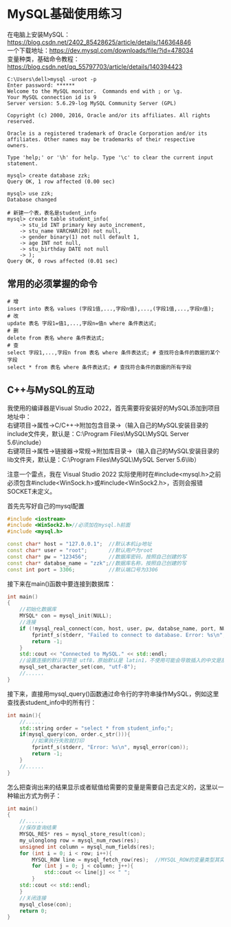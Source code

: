 # MySQL基础使用练习  
在电脑上安装MySQL：https://blog.csdn.net/2402_85428625/article/details/146364846  
一个下载地址：https://dev.mysql.com/downloads/file/?id=478034  
变量种类，基础命令教程：https://blog.csdn.net/qq_55797703/article/details/140394423  
```
C:\Users\dell>mysql -uroot -p
Enter password: ******
Welcome to the MySQL monitor.  Commands end with ; or \g.
Your MySQL connection id is 9
Server version: 5.6.29-log MySQL Community Server (GPL)

Copyright (c) 2000, 2016, Oracle and/or its affiliates. All rights reserved.

Oracle is a registered trademark of Oracle Corporation and/or its
affiliates. Other names may be trademarks of their respective
owners.

Type 'help;' or '\h' for help. Type '\c' to clear the current input statement.

mysql> create database zzk;
Query OK, 1 row affected (0.00 sec)

mysql> use zzk;
Database changed

# 新建一个表，表名是student_info
mysql> create table student_info(
    -> stu_id INT primary key auto_increment,
    -> stu_name VARCHAR(20) not null,
    -> gender binary(1) not null default 1,
    -> age INT not null,
    -> stu_birthday DATE not null
    -> );
Query OK, 0 rows affected (0.01 sec)
```

## 常用的必须掌握的命令
```
# 增
insert into 表名 values (字段1值,...,字段n值),...,(字段1值,...,字段n值);
# 改
update 表名 字段1=值1,...,字段n=值n where 条件表达式;
# 删
delete from 表名 where 条件表达式;
# 查
select 字段1,...,字段n from 表名 where 条件表达式; # 查找符合条件的数据的某个字段
select * from 表名 where 条件表达式; # 查找符合条件的数据的所有字段
```

## C++与MySQL的互动  
我使用的编译器是Visual Studio 2022，首先需要将安装好的MySQL添加到项目地址中：  
右键项目->属性->C/C++->附加包含目录->（输入自己的MySQL安装目录的include文件夹，默认是：C:\Program Files\MySQL\MySQL Server 5.6\include）  
右键项目->属性->链接器->常规->附加库目录->（输入自己的MySQL安装目录的lib文件夹，默认是：C:\Program Files\MySQL\MySQL Server 5.6\lib）  

注意一个雷点，我在 Visual Studio 2022 实际使用时在#include<mysql.h>之前必须包含#include<WinSock.h>或#include<WinSock2.h>，否则会报错SOCKET未定义。  

首先先写好自己的mysql配置  
```c++
#include <iostream>
#include <WinSock2.h>//必须加在mysql.h前面
#include <mysql.h>

const char* host = "127.0.0.1";  //默认本机ip地址
const char* user = "root";       //默认用户为root
const char* pw = "123456";       //数据库密码，按照自己创建的写
const char* databse_name = "zzk";//数据库名称，按照自己创建的写
const int port = 3306;           //默认端口号为3306
```
接下来在main()函数中要连接到数据库：  
```c++
int main()
{
    //初始化数据库
    MYSQL* con = mysql_init(NULL);
    //连接
    if (!mysql_real_connect(con, host, user, pw, databse_name, port, NULL, 0)) {
	    fprintf_s(stderr, "Failed to connect to database. Error: %s\n", mysql_error(con));
	    return -1;
    }
    std::cout << "Connected to MySQL." << std::endl;
    //设置连接的默认字符是 utf8，原始默认是 latin1，不使用可能会导致插入的中文是乱码
    mysql_set_character_set(con, "utf-8");
    //......
}
```
接下来，直接用mysql_query()函数通过命令行的字符串操作MySQL，例如这里查找表student_info中的所有行：  
```c++
int main(){
    //......
    std::string order = "select * from student_info;";
    if(mysql_query(con, order.c_str())){
	    //如果执行失败就打印
	    fprintf_s(stderr, "Error: %s\n", mysql_error(con));
	    return -1;
    }
    //......
}
```
怎么把查询出来的结果显示或者赋值给需要的变量是需要自己去定义的，这里以一种输出方式为例子：  
```c++
int main()
{
    //......
    //保存查询结果
    MYSQL_RES* res = mysql_store_result(con);
    my_ulonglong row = mysql_num_rows(res);
    unsigned int column = mysql_num_fields(res);
    for (int i = 0; i < row; i++){
	    MYSQL_ROW line = mysql_fetch_row(res);  //MYSQL_ROW的变量类型其实是char**
	    for (int j = 0; j < column; j++){
		    std::cout << line[j] << " ";
	    }
	std::cout << std::endl;
    }
    //关闭连接
    mysql_close(con);
    return 0;
}
```
